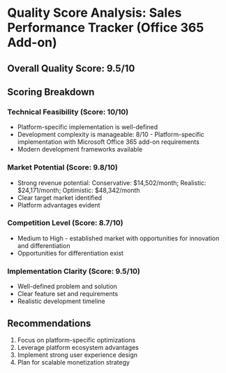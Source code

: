 # Quality Score Analysis: Sales Performance Tracker (Office 365 Add-on)

## Overall Quality Score: 9.5/10

## Scoring Breakdown

### Technical Feasibility (Score: 10/10)
- Platform-specific implementation is well-defined
- Development complexity is manageable: 8/10 - Platform-specific implementation with Microsoft Office 365 add-on requirements
- Modern development frameworks available

### Market Potential (Score: 9.8/10)
- Strong revenue potential: Conservative: $14,502/month; Realistic: $24,171/month; Optimistic: $48,342/month
- Clear target market identified
- Platform advantages evident

### Competition Level (Score: 8.7/10)
- Medium to High - established market with opportunities for innovation and differentiation
- Opportunities for differentiation exist

### Implementation Clarity (Score: 9.5/10)
- Well-defined problem and solution
- Clear feature set and requirements
- Realistic development timeline

## Recommendations
1. Focus on platform-specific optimizations
2. Leverage platform ecosystem advantages  
3. Implement strong user experience design
4. Plan for scalable monetization strategy
